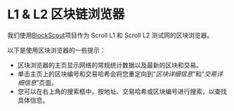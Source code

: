 # L1 & L2 区块链浏览器

我们使用[BlockScout](https://github.com/blockscout/blockscout)项目作为 Scroll L1 和 Scroll L2 测试网的区块浏览器。

以下是使用区块浏览器的一些提示：

-   区块浏览器的主页显示网络的常规统计数据以及最新的区块和交易。
-   单击主页上的区块编号和交易哈希会将您重定向到“*区块详细信息*”和“*交易详细信息*”页面。
-   您可以在右上角的搜索框中，按地址、交易哈希或区块编号进行搜索，以查找具体信息。